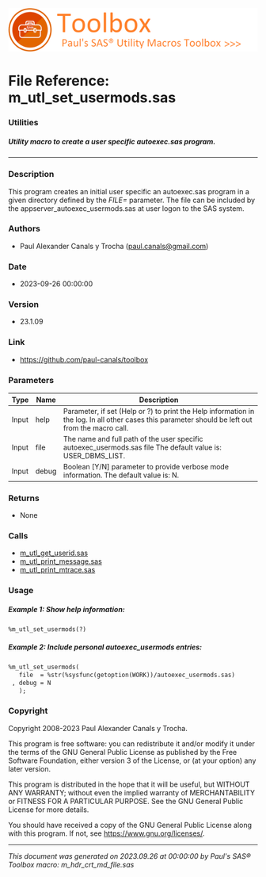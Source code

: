 [![../../misc/images/doc_header.png](../../misc/images/doc_header.png)](#)
# 
# File Reference: m_utl_set_usermods.sas

### Utilities

##### Utility macro to create a user specific autoexec.sas program.

***

### Description
This program creates an initial user specific an autoexec.sas program in a given directory defined by the _FILE=_ parameter. The file can be included by the appserver_autoexec_usermods.sas at user logon to the SAS system.



### Authors
* Paul Alexander Canals y Trocha (paul.canals@gmail.com)

### Date
* 2023-09-26 00:00:00

### Version
* 23.1.09

### Link
* https://github.com/paul-canals/toolbox

### Parameters
| Type | Name | Description |
| ---- | ---- | ----------- |
| Input | help | Parameter, if set (Help or ?) to print the Help information in the log. In all other cases this parameter should be left out from the macro call. |
| Input | file | The name and full path of the user specific autoexec_usermods.sas file The default value is: USER_DBMS_LIST. |
| Input | debug | Boolean [Y/N] parameter to provide verbose mode information. The default value is: N. |

### Returns
* None

### Calls
* [m_utl_get_userid.sas](m_utl_get_userid.md)
* [m_utl_print_message.sas](m_utl_print_message.md)
* [m_utl_print_mtrace.sas](m_utl_print_mtrace.md)

### Usage

##### Example 1: Show help information:
```sas
%m_utl_set_usermods(?)
```

##### Example 2: Include personal autoexec_usermods entries:
```sas
%m_utl_set_usermods(
   file  = %str(%sysfunc(getoption(WORK))/autoexec_usermods.sas)
 , debug = N
   );
```

### Copyright
Copyright 2008-2023 Paul Alexander Canals y Trocha. 
 
This program is free software: you can redistribute it and/or modify 
it under the terms of the GNU General Public License as published by 
the Free Software Foundation, either version 3 of the License, or 
(at your option) any later version. 
 
This program is distributed in the hope that it will be useful, 
but WITHOUT ANY WARRANTY; without even the implied warranty of 
MERCHANTABILITY or FITNESS FOR A PARTICULAR PURPOSE. See the 
GNU General Public License for more details. 
 
You should have received a copy of the GNU General Public License 
along with this program. If not, see <https://www.gnu.org/licenses/>. 


***
*This document was generated on 2023.09.26 at 00:00:00 by Paul's SAS&reg; Toolbox macro: m_hdr_crt_md_file.sas*
